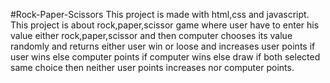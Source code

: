 #Rock-Paper-Scissors
This project is made with html,css and javascript.
This project is about rock,paper,scissor game where user have to enter his value either rock,paper,scissor and then computer chooses its value randomly and returns either user win or loose and increases user points if user wins else computer points if computer wins else draw if both selected same choice then neither user points increases nor computer points.
